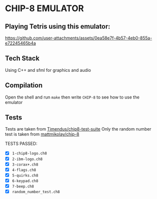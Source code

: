 
# CHIP-8 EMULATOR

## Playing Tetris using this emulator:


https://github.com/user-attachments/assets/0ea58e7f-4b57-4eb0-855a-e72245465b4a



## Tech Stack
Using C++ and sfml for graphics and audio

## Compilation
Open the shell and run `make` then write `CHIP-8` to see how to use the emulator

## Tests
Tests are taken from [Timendus/chip8-test-suite](https://github.com/Timendus/chip8-test-suite) 
Only the random number test is taken from [mattmikolay/chip-8](https://github.com/mattmikolay/chip-8)  

TESTS PASSED:

 - [x] `1-chip8-logo.ch8`
 - [x] `2-ibm-logo.ch8`
 - [x] `3-corax+.ch8`
 - [x] `4-flags.ch8`
 - [x] `5-quirks.ch8`
 - [x] `6-keypad.ch8`
 - [x] `7-beep.ch8`
 - [x] `random_number_test.ch8`
